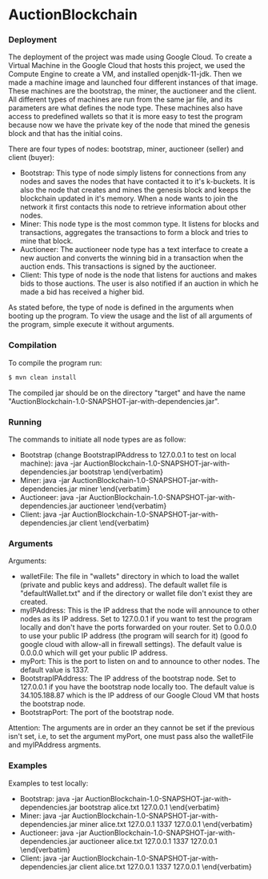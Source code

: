 # AuctionBlockchain

### Deployment

The deployment of the project was made using Google Cloud.
To create a Virtual Machine in the Google Cloud that hosts this project, we used the Compute Engine to create a VM, and installed openjdk-11-jdk. Then we made a machine image and launched four different instances of that image. These machines are the bootstrap, the miner, the auctioneer and the client. 
All different types of machines are run from the same jar file, and its parameters are what defines the node type. These machines also have access to predefined wallets so that it is more easy to test the program because now we have the private key of the node that mined the genesis block and that has the initial coins.


There are four types of nodes: bootstrap, miner, auctioneer (seller) and client (buyer):
 * Bootstrap: This type of node simply listens for connections from any nodes and saves the nodes that have contacted it to it's k-buckets. It is also the node that creates and mines the genesis block and keeps the blockchain updated in it's memory. When a node wants to join the network it first contacts this node to retrieve information about other nodes.
 * Miner: This node type is the most common type. It listens for blocks and transactions, aggregates the transactions to form a block and tries to mine that block.
 * Auctioneer: The auctioneer node type has a text interface to create a new auction and converts the winning bid in a transaction when the auction ends. This transactions is signed by the auctioneer.
 * Client: This type of node is the node that listens for auctions and makes bids to those auctions. The user is also notified if an auction in which he made a bid has received a higher bid.


As stated before, the type of node is defined in the arguments when booting up the program. To view the usage and the list of all arguments of the program, simple execute it without arguments.


### Compilation

To compile the program run:
```bash
$ mvn clean install
```

The compiled jar should be on the directory "target" and have the name "AuctionBlockchain-1.0-SNAPSHOT-jar-with-dependencies.jar".

### Running

The commands to initiate all node types are as follow:
 * Bootstrap (change BootstrapIPAddress to 127.0.0.1 to test on local machine): java -jar AuctionBlockchain-1.0-SNAPSHOT-jar-with-dependencies.jar bootstrap <walletFile> <myIPAddress> <myPort> \end{verbatim}
 * Miner: java -jar AuctionBlockchain-1.0-SNAPSHOT-jar-with-dependencies.jar miner <walletFile> <myIPAddress> <myPort> <BootstrapIPAddress> <BootstrapPort> \end{verbatim}
 * Auctioneer: java -jar AuctionBlockchain-1.0-SNAPSHOT-jar-with-dependencies.jar auctioneer <walletFile> <myIPAddress> <myPort> <BootstrapIPAddress> <BootstrapPort> \end{verbatim}
 * Client: java -jar AuctionBlockchain-1.0-SNAPSHOT-jar-with-dependencies.jar client <walletFile> <myIPAddress> <myPort> <BootstrapIPAddress> <BootstrapPort> \end{verbatim}

### Arguments

Arguments:
 * walletFile: The file in "wallets" directory in which to load the wallet (private and public keys and address). The default wallet file is "defaultWallet.txt" and if the directory or wallet file don't exist they are created.
 * myIPAddress: This is the IP address that the node will announce to other nodes as its IP address. Set to 127.0.0.1 if you want to test the program locally and don't have the ports forwarded on your router. Set to 0.0.0.0 to use your public IP address (the program will search for it) (good fo google cloud with allow-all in firewall settings). The default value is 0.0.0.0 which will get your public IP address.
 * myPort: This is the port to listen on and to announce to other nodes. The default value is 1337.
 * BootstrapIPAddress: The IP address of the bootstrap node. Set to 127.0.0.1 if you have the bootstrap node locally too. The default value is 34.105.188.87 which is the IP address of our Google Cloud VM that hosts the bootstrap node.
 * BootstrapPort: The port of the bootstrap node.

Attention: The arguments are in order an they cannot be set if the previous isn't set, i.e, to set the argument myPort, one must pass also the walletFile and myIPAddress argments.

### Examples

Examples to test locally:
 * Bootstrap: java -jar AuctionBlockchain-1.0-SNAPSHOT-jar-with-dependencies.jar bootstrap alice.txt 127.0.0.1 \end{verbatim}
 * Miner: java -jar AuctionBlockchain-1.0-SNAPSHOT-jar-with-dependencies.jar miner alice.txt 127.0.0.1 1337 127.0.0.1 \end{verbatim}
 * Auctioneer: java -jar AuctionBlockchain-1.0-SNAPSHOT-jar-with-dependencies.jar auctioneer alice.txt 127.0.0.1 1337 127.0.0.1 \end{verbatim}
 * Client: java -jar AuctionBlockchain-1.0-SNAPSHOT-jar-with-dependencies.jar client alice.txt 127.0.0.1 1337 127.0.0.1 \end{verbatim}

